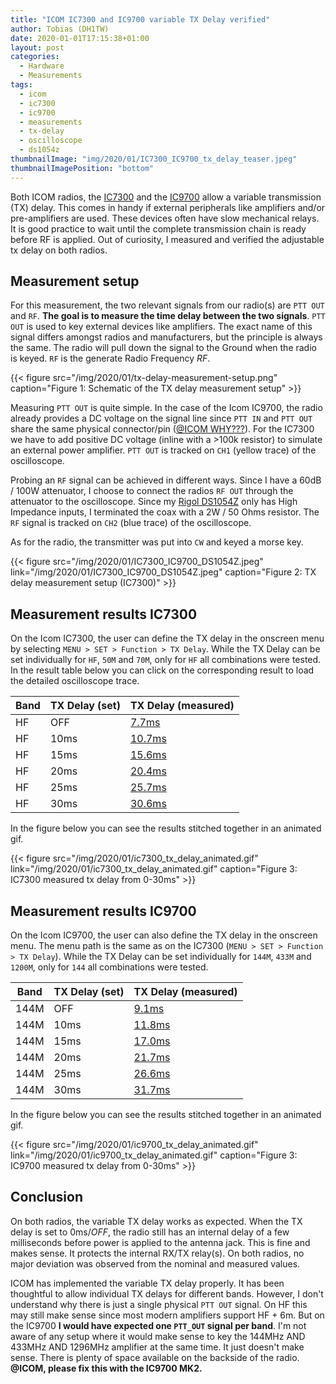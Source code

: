 ```yaml
---
title: "ICOM IC7300 and IC9700 variable TX Delay verified"
author: Tobias (DH1TW)
date: 2020-01-01T17:15:38+01:00
layout: post
categories:
  - Hardware
  - Measurements
tags:
  - icom
  - ic7300
  - ic9700
  - measurements
  - tx-delay
  - oscilloscope
  - ds1054z
thumbnailImage: "img/2020/01/IC7300_IC9700_tx_delay_teaser.jpeg"
thumbnailImagePosition: "bottom"
---
```


Both ICOM radios, the [IC7300](https://icomamerica.com/en/products/amateur/hf/7300/default.aspx) and the [IC9700](https://www.icomamerica.com/en/products/amateur/hf/9700/default.aspx) allow a variable transmission (TX) delay. This comes in handy if external peripherals like amplifiers and/or pre-amplifiers are used. These devices often have slow mechanical relays. It is good practice to wait until the complete transmission chain is ready before RF is applied. Out of curiosity, I measured and verified the adjustable tx delay on both radios.

<!--more-->

## Measurement setup

For this measurement, the two relevant signals from our radio(s) are `PTT OUT` and `RF`. **The goal is to measure the time delay between the two signals**. `PTT OUT` is used to key external devices like amplifiers. The exact name of this signal differs amongst radios and manufacturers, but the principle is always the same. The radio will pull down the signal to the Ground when the radio is keyed. `RF` is the generate Radio Frequency *RF*.

{{< figure src="/img/2020/01/tx-delay-measurement-setup.png" caption="Figure 1: Schematic of the TX delay measurement setup" >}}

Measuring `PTT OUT` is quite simple. In the case of the Icom IC9700, the radio already provides a DC voltage on the signal line since `PTT IN` and `PTT OUT` share the same physical connector/pin ([@ICOM WHY???](https://gfycat.com/farsamekinkajou)). For the IC7300 we have to add positive DC voltage (inline with a >100k resistor) to simulate an external power amplifier. `PTT OUT` is tracked on `CH1` (yellow trace) of the oscilloscope.

Probing an `RF` signal can be achieved in different ways. Since I have a 60dB / 100W attenuator, I choose to connect the radios `RF OUT` through the attenuator to the oscilloscope. Since my [Rigol DS1054Z](https://www.rigol.eu/products/digital-oscilloscopes/1000z/) only has High Impedance inputs, I terminated the coax with a 2W / 50 Ohms resistor. The `RF` signal is tracked on `CH2` (blue trace) of the oscilloscope.

As for the radio, the transmitter was put into `CW` and keyed a morse key.

{{< figure src="/img/2020/01/IC7300_IC9700_DS1054Z.jpeg"
    link="/img/2020/01/IC7300_IC9700_DS1054Z.jpeg"
    caption="Figure 2: TX delay measurement setup (IC7300)" >}}

## Measurement results IC7300

On the Icom IC7300, the user can define the TX delay in the onscreen menu by selecting `MENU > SET > Function > TX Delay`. While the TX Delay can be set individually for `HF`, `50M` and `70M`, only for `HF` all combinations were tested. In the result table below you can click on the corresponding result to load the detailed oscilloscope trace.


Band      | TX Delay (set)  | TX Delay (measured)
----------|-----------------|--------------------
HF        | OFF             | [7.7ms](/img/2020/01/IC7300_hf_no_tx_delay.png)
HF        | 10ms            | [10.7ms](/img/2020/01/IC7300_hf_10ms_tx_delay.png)
HF        | 15ms            | [15.6ms](/img/2020/01/IC7300_hf_15ms_tx_delay.png)
HF        | 20ms            | [20.4ms](/img/2020/01/IC7300_hf_20ms_tx_delay.png)
HF        | 25ms            | [25.7ms](/img/2020/01/IC7300_hf_25ms_tx_delay.png)
HF        | 30ms            | [30.6ms](/img/2020/01/IC7300_hf_30ms_tx_delay.png)

In the figure below you can see the results stitched together in an animated gif.

{{< figure src="/img/2020/01/ic7300_tx_delay_animated.gif"
    link="/img/2020/01/ic7300_tx_delay_animated.gif"
    caption="Figure 3: IC7300 measured tx delay from 0-30ms" >}}

## Measurement results IC9700

On the Icom IC9700, the user can also define the TX delay in the onscreen menu. The menu path is the same as on the IC7300 (`MENU > SET > Function > TX Delay`). While the TX Delay can be set individually for `144M`, `433M` and `1200M`, only for `144` all combinations were tested.


Band      | TX Delay (set)  | TX Delay (measured)
----------|-----------------|--------------------
144M      | OFF             | [9.1ms](/img/2020/01/IC9700_144_no_tx_delay.png)
144M      | 10ms            | [11.8ms](/img/2020/01/IC9700_144_10ms_tx_delay.png)
144M      | 15ms            | [17.0ms](/img/2020/01/IC9700_144_15ms_tx_delay.png)
144M      | 20ms            | [21.7ms](/img/2020/01/IC9700_144_20ms_tx_delay.png)
144M      | 25ms            | [26.6ms](/img/2020/01/IC9700_144_25ms_tx_delay.png)
144M      | 30ms            | [31.7ms](/img/2020/01/IC9700_144_30ms_tx_delay.png)

In the figure below you can see the results stitched together in an animated gif.

{{< figure src="/img/2020/01/ic9700_tx_delay_animated.gif"
    link="/img/2020/01/ic9700_tx_delay_animated.gif"
    caption="Figure 3: IC9700 measured tx delay from 0-30ms" >}}

## Conclusion

On both radios, the variable TX delay works as expected. When the TX delay is set to 0ms/*OFF*, the radio still has an internal delay of a few milliseconds before power is applied to the antenna jack. This is fine and makes sense. It protects the internal RX/TX relay(s). On both radios, no major deviation was observed from the nominal and measured values.

ICOM has implemented the variable TX delay properly. It has been thoughtful to allow individual TX delays for different bands. However, I don't understand why there is just a single physical `PTT OUT` signal. On HF this may still make sense since most modern amplifiers support HF + 6m. But on the IC9700 **I would have expected one `PTT_OUT` signal per band**. I'm not aware of any setup where it would make sense to key the 144MHz AND 433MHz AND 1296MHz amplifier at the same time. It just doesn't make sense. There is plenty of space available on the backside of the radio. **@ICOM, please fix this with the IC9700 MK2.**